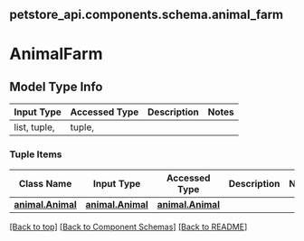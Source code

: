 <a name="top"></a>
## petstore_api.components.schema.animal_farm
# AnimalFarm

## Model Type Info
Input Type | Accessed Type | Description | Notes
------------ | ------------- | ------------- | -------------
list, tuple,  | tuple,  |  | 

### Tuple Items
Class Name | Input Type | Accessed Type | Description | Notes
------------- | ------------- | ------------- | ------------- | -------------
[**animal.Animal**](animal.Animal.md) | [**animal.Animal**](animal.Animal.md) | [**animal.Animal**](animal.Animal.md) |  | 

[[Back to top]](#top) [[Back to Component Schemas]](../../../README.md#Component-Schemas) [[Back to README]](../../../README.md)